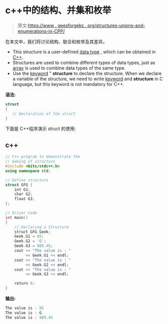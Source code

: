 # c++中的结构、并集和枚举

> 原文:[https://www . geesforgeks . org/structures-unions-and-enumerations-in-CPP/](https://www.geeksforgeeks.org/structures-unions-and-enumerations-in-cpp/)

在本文中，我们将讨论结构、联合和枚举及其差异。

*   This structure is a user-defined [data type](https://www.geeksforgeeks.org/c-data-types/) , which can be obtained in [C++](https://www.geeksforgeeks.org/c-plus-plus/).
*   Structures are used to combine different types of data types, just as [array](https://www.geeksforgeeks.org/array-data-structure/) is used to combine data types of the same type.
*   Use the [keyword](https://www.geeksforgeeks.org/variables-and-keywords-in-c/) " **structure** to declare the structure. When we declare a variable of the structure, we need to write [keyword](https://www.geeksforgeeks.org/variables-and-keywords-in-c/) and **structure** in C language, but this keyword is not mandatory for C++.

**语法:**

```cpp
struct 
{
   // Declaration of the struct
}
```

下面是 C++程序演示 struct 的使用:

## c++

```cpp
// C++ program to demonstrate the
// making of structure
#include <bits/stdc++.h>
using namespace std;

// Define structure
struct GFG {
    int G1;
    char G2;
    float G3;
};

// Driver Code
int main()
{
    // Declaring a Structure
    struct GFG Geek;
    Geek.G1 = 85;
    Geek.G2 = 'G';
    Geek.G3 = 989.45;
    cout << "The value is : "
         << Geek.G1 << endl;
    cout << "The value is : "
         << Geek.G2 << endl;
    cout << "The value is : "
         << Geek.G3 << endl;

    return 0;
}
```

**输出:**

```cpp
The value is : 85
The value is : G
The value is : 989.45
```